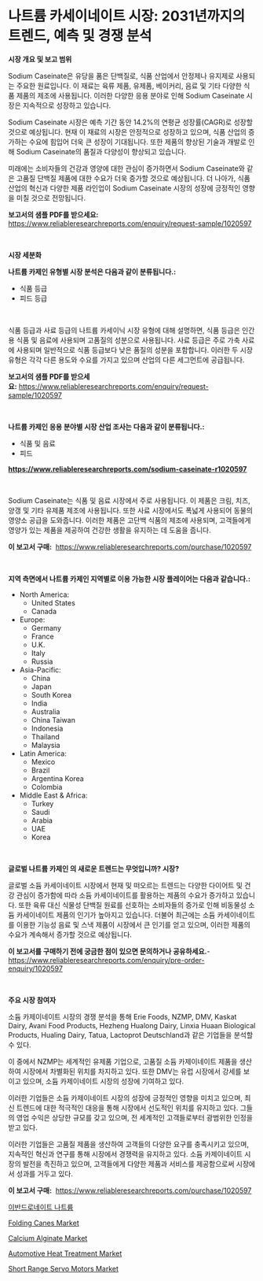 <p><h1>나트륨 카세이네이트 시장: 2031년까지의 트렌드, 예측 및 경쟁 분석</h1></p><p><strong>시장 개요 및 보고 범위</strong></p>
<p><p>Sodium Caseinate은 유당을 품은 단백질로, 식품 산업에서 안정제나 유지제로 사용되는 주요한 원료입니다. 이 재료는 육류 제품, 유제품, 베이커리, 음료 및 기타 다양한 식품 제품의 제조에 사용됩니다. 이러한 다양한 응용 분야로 인해 Sodium Caseinate 시장은 지속적으로 성장하고 있습니다.</p><p>Sodium Caseinate 시장은 예측 기간 동안 14.2%의 연평균 성장률(CAGR)로 성장할 것으로 예상됩니다. 현재 이 재료의 시장은 안정적으로 성장하고 있으며, 식품 산업의 증가하는 수요에 힘입어 더욱 큰 성장이 기대됩니다. 또한 제품의 향상된 기술과 개발로 인해 Sodium Caseinate의 품질과 다양성이 향상되고 있습니다.</p><p>미래에는 소비자들의 건강과 영양에 대한 관심이 증가하면서 Sodium Caseinate와 같은 고품질 단백질 제품에 대한 수요가 더욱 증가할 것으로 예상됩니다. 더 나아가, 식품 산업의 혁신과 다양한 제품 라인업이 Sodium Caseinate 시장의 성장에 긍정적인 영향을 미칠 것으로 전망됩니다.</p></p>
<p><strong>보고서의 샘플 PDF를 받으세요:</strong> <a href="https://www.reliableresearchreports.com/enquiry/request-sample/1020597">https://www.reliableresearchreports.com/enquiry/request-sample/1020597</a></p>
<p>&nbsp;</p>
<p><strong>시장 세분화</strong></p>
<p><strong>나트륨 카제인 유형별 시장 분석은 다음과 같이 분류됩니다.:</strong></p>
<p><ul><li>식품 등급</li><li>피드 등급</li></ul></p>
<p>&nbsp;</p>
<p><p>식품 등급과 사료 등급의 나트륨 카세이닉 시장 유형에 대해 설명하면, 식품 등급은 인간용 식품 및 음료에 사용되며 고품질의 성분으로 사용됩니다. 사료 등급은 주로 가축 사료에 사용되며 일반적으로 식품 등급보다 낮은 품질의 성분을 포함합니다. 이러한 두 시장 유형은 각각 다른 용도와 수요를 가지고 있으며 산업의 다른 세그먼트에 공급됩니다.</p></p>
<p><strong>보고서의 샘플 PDF를 받으세요:</strong>&nbsp;<a href="https://www.reliableresearchreports.com/enquiry/request-sample/1020597">https://www.reliableresearchreports.com/enquiry/request-sample/1020597</a></p>
<p>&nbsp;</p>
<p><strong> 나트륨 카제인 응용 분야별 시장 산업 조사는 다음과 같이 분류됩니다.:</strong></p>
<p><ul><li>식품 및 음료</li><li>피드</li></ul></p>
<p><strong><a href="https://www.reliableresearchreports.com/sodium-caseinate-r1020597">https://www.reliableresearchreports.com/sodium-caseinate-r1020597</a></strong></p>
<p>&nbsp;</p>
<p><p>Sodium Caseinate는 식품 및 음료 시장에서 주로 사용됩니다. 이 제품은 크림, 치즈, 양갱 및 기타 유제품 제조에 사용됩니다. 또한 사료 시장에서도 폭넓게 사용되어 동물의 영양소 공급을 도와줍니다. 이러한 제품은 고단백 식품의 제조에 사용되며, 고객들에게 영양가 있는 제품을 제공하여 건강한 생활을 유지하는 데 도움을 줍니다.</p></p>
<p><strong>이 보고서 구매:</strong>&nbsp; <a href="https://www.reliableresearchreports.com/purchase/1020597">https://www.reliableresearchreports.com/purchase/1020597</a></p>
<p>&nbsp;</p>
<p><strong>지역 측면에서 나트륨 카제인 지역별로 이용 가능한 시장 플레이어는 다음과 같습니다.:</strong></p>
<p><ul>
    <li>
        North America:
        <ul>
            <li>United States</li>
            <li>Canada</li>
        </ul>
    </li>
    <li>
        Europe:
        <ul>
            <li>Germany</li>
            <li>France</li>
            <li>U.K.</li>
            <li>Italy</li>
            <li>Russia</li>
        </ul>
    </li>
    <li>
        Asia-Pacific:
        <ul>
            <li>China</li>
            <li>Japan</li>
            <li>South Korea</li>
            <li>India</li>
            <li>Australia</li>
            <li>China Taiwan</li>
            <li>Indonesia</li>
            <li>Thailand</li>
            <li>Malaysia</li>
        </ul>
    </li>
    <li>
        Latin America:
        <ul>
            <li>Mexico</li>
            <li>Brazil</li>
            <li>Argentina Korea</li>
            <li>Colombia</li>
        </ul>
    </li>
    <li>
        Middle East & Africa:
        <ul>
            <li>Turkey</li>
            <li>Saudi</li>
            <li>Arabia</li>
            <li>UAE</li>
            <li>Korea</li>
        </ul>
    </li>
    </ul></p>
<p>&nbsp;</p>
<p><strong>글로벌 나트륨 카제인 의 새로운 트렌드는 무엇입니까? 시장?</strong></p>
<p><p>글로벌 소듐 카세이네이트 시장에서 현재 및 떠오르는 트렌드는 다양한 다이어트 및 건강 관심이 증가함에 따라 소듐 카세이네이트를 활용하는 제품의 수요가 증가하고 있습니다. 또한 육류 대신 식물성 단백질 원료를 선호하는 소비자들의 증가로 인해 비동물성 소듐 카세이네이트 제품의 인기가 높아지고 있습니다. 더불어 최근에는 소듐 카세이네이트를 이용한 기능성 음료 및 스낵 제품이 시장에서 큰 인기를 얻고 있으며, 이러한 제품의 수요가 계속해서 증가할 것으로 예상됩니다.</p></p>
<p><strong>이 보고서를 구매하기 전에 궁금한 점이 있으면 문의하거나 공유하세요.</strong>- <a href="https://www.reliableresearchreports.com/enquiry/pre-order-enquiry/1020597">https://www.reliableresearchreports.com/enquiry/pre-order-enquiry/1020597</a></p>
<p>&nbsp;</p>
<p><strong>주요 시장 참여자</strong></p>
<p><p>소듐 카제이네이트 시장의 경쟁 분석을 통해 Erie Foods, NZMP, DMV, Kaskat Dairy, Avani Food Products, Hezheng Hualong Dairy, Linxia Huaan Biological Products, Hualing Dairy, Tatua, Lactoprot Deutschland과 같은 기업들을 분석할 수 있다. </p><p>이 중에서 NZMP는 세계적인 유제품 기업으로, 고품질 소듐 카제이네이트 제품을 생산하여 시장에서 차별화된 위치를 차지하고 있다. 또한 DMV는 유럽 시장에서 강세를 보이고 있으며, 소듐 카제이네이트 시장의 성장에 기여하고 있다. </p><p>이러한 기업들은 소듐 카제이네이트 시장의 성장에 긍정적인 영향을 미치고 있으며, 최신 트렌드에 대한 적극적인 대응을 통해 시장에서 선도적인 위치를 유지하고 있다. 그들의 영업 수익은 상당한 규모를 갖고 있으며, 전 세계적인 고객들로부터 광범위한 인정을 받고 있다. </p><p>이러한 기업들은 고품질 제품을 생산하여 고객들의 다양한 요구를 충족시키고 있으며, 지속적인 혁신과 연구를 통해 시장에서 경쟁력을 유지하고 있다. 소듐 카제이네이트 시장의 발전을 촉진하고 있으며, 고객들에게 다양한 제품과 서비스를 제공함으로써 시장에서 성과를 거두고 있다.</p></p>
<p><strong>이 보고서 구매:</strong>&nbsp;&nbsp;<a href="https://www.reliableresearchreports.com/purchase/1020597">https://www.reliableresearchreports.com/purchase/1020597</a></p>
<p><p><a href="https://github.com/nuekbpymrrz5/Market-Research-Report-List-1/blob/main/222076923200.md">이반드로네이트 나트륨</a></p><p><a href="https://github.com/castoriffic/Market-Research-Report-List-4/blob/main/folding-canes-market.md">Folding Canes Market</a></p><p><a href="https://issuu.com/reportprime-2/docs/calcium-alginate-market-size-2030.pptx">Calcium Alginate Market</a></p><p><a href="https://github.com/yoshih12/Market-Research-Report-List-2/blob/main/automotive-heat-treatment-market.md">Automotive Heat Treatment Market</a></p><p><a href="https://sulfuric-clavicle-d39.notion.site/Short-Range-Servo-Motors-Market-Trends-Forecast-and-Competitive-Analysis-to-2031-992b3b1c078948c5a9930f4b95c41a14">Short Range Servo Motors Market</a></p></p>